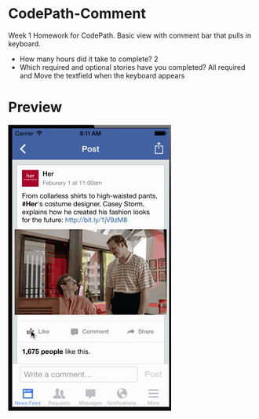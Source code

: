 CodePath-Comment
================

Week 1 Homework for CodePath.
Basic view with comment bar that pulls in keyboard.

* How many hours did it take to complete? 2
* Which required and optional stories have you completed? All required and Move the textfield when the keyboard appears

Preview
=======

![project preview](facebook-comment.gif)

